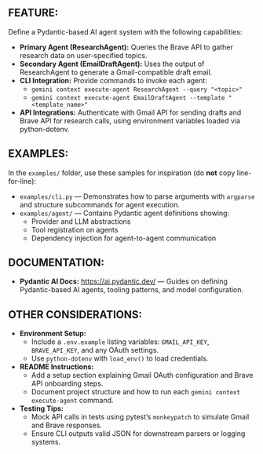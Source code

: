 <!--
  INITIAL_EXAMPLE.md optimized for Gemini CLI:
  - Clear, user-friendly feature description with context
  - References to examples/ folder with guidance on usage
  - Documentation link formatted with summary
  - Detailed other considerations with setup tips
  - REMBER TO DELETE BEFORE RUNNING THE CLI
-->

## FEATURE:
Define a Pydantic-based AI agent system with the following capabilities:

- **Primary Agent (ResearchAgent):** Queries the Brave API to gather research data on user-specified topics.
- **Secondary Agent (EmailDraftAgent):** Uses the output of ResearchAgent to generate a Gmail-compatible draft email.
- **CLI Integration:** Provide commands to invoke each agent:
  - `gemini context execute-agent ResearchAgent --query "<topic>"`
  - `gemini context execute-agent EmailDraftAgent --template "<template_name>"`
- **API Integrations:** Authenticate with Gmail API for sending drafts and Brave API for research calls, using environment variables loaded via python-dotenv.

## EXAMPLES:
In the `examples/` folder, use these samples for inspiration (do **not** copy line-for-line):

- `examples/cli.py` — Demonstrates how to parse arguments with `argparse` and structure subcommands for agent execution.
- `examples/agent/` — Contains Pydantic agent definitions showing:
  - Provider and LLM abstractions
  - Tool registration on agents
  - Dependency injection for agent-to-agent communication

## DOCUMENTATION:
- **Pydantic AI Docs:** https://ai.pydantic.dev/ — Guides on defining Pydantic-based AI agents, tooling patterns, and model configuration.

## OTHER CONSIDERATIONS:
- **Environment Setup:**
  - Include a `.env.example` listing variables: `GMAIL_API_KEY`, `BRAVE_API_KEY`, and any OAuth settings.
  - Use `python-dotenv` with `load_env()` to load credentials.
- **README Instructions:**
  - Add a setup section explaining Gmail OAuth configuration and Brave API onboarding steps.
  - Document project structure and how to run each `gemini context execute-agent` command.
- **Testing Tips:**
  - Mock API calls in tests using pytest’s `monkeypatch` to simulate Gmail and Brave responses.
  - Ensure CLI outputs valid JSON for downstream parsers or logging systems.
